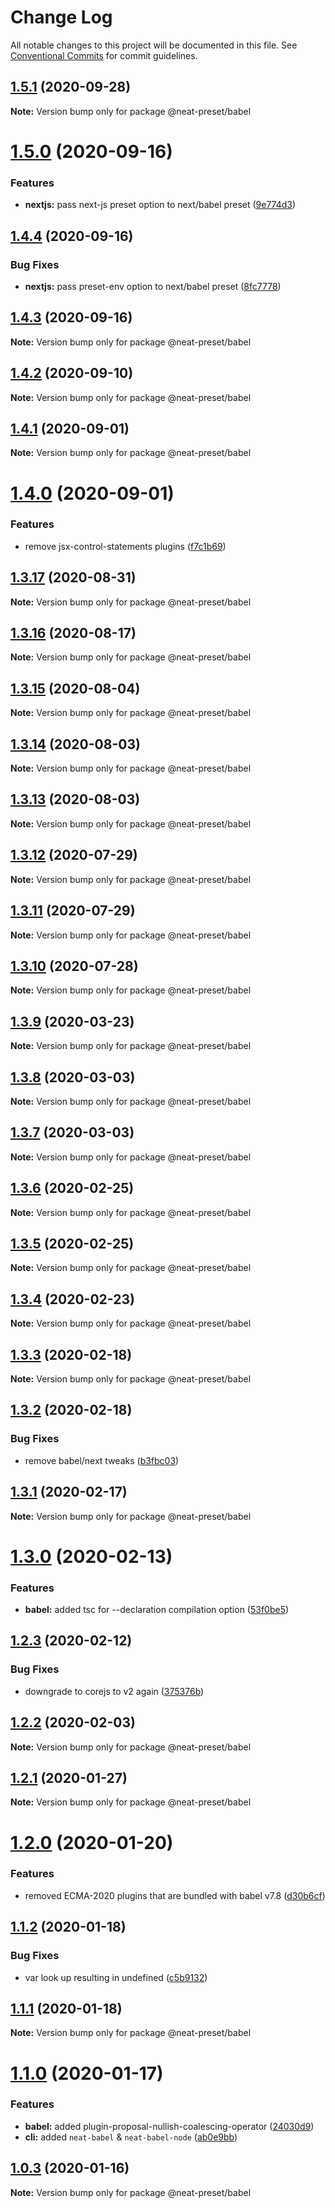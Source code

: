 # Change Log

All notable changes to this project will be documented in this file.
See [Conventional Commits](https://conventionalcommits.org) for commit guidelines.

## [1.5.1](https://github.com/igl/neat-preset/compare/@neat-preset/babel@1.5.0...@neat-preset/babel@1.5.1) (2020-09-28)

**Note:** Version bump only for package @neat-preset/babel





# [1.5.0](https://github.com/igl/neat-preset/compare/@neat-preset/babel@1.4.4...@neat-preset/babel@1.5.0) (2020-09-16)


### Features

* **nextjs:** pass next-js preset option to next/babel preset ([9e774d3](https://github.com/igl/neat-preset/commit/9e774d3f049b9d59ccffe859ce9b3b9803400bc5))





## [1.4.4](https://github.com/igl/neat-preset/compare/@neat-preset/babel@1.4.3...@neat-preset/babel@1.4.4) (2020-09-16)


### Bug Fixes

* **nextjs:** pass preset-env option to next/babel preset ([8fc7778](https://github.com/igl/neat-preset/commit/8fc7778b81d1c88820e9f99d5e8a9abcee72518e))





## [1.4.3](https://github.com/igl/neat-preset/compare/@neat-preset/babel@1.4.2...@neat-preset/babel@1.4.3) (2020-09-16)

**Note:** Version bump only for package @neat-preset/babel





## [1.4.2](https://github.com/igl/neat-preset/compare/@neat-preset/babel@1.4.1...@neat-preset/babel@1.4.2) (2020-09-10)

**Note:** Version bump only for package @neat-preset/babel





## [1.4.1](https://github.com/igl/neat-preset/compare/@neat-preset/babel@1.4.0...@neat-preset/babel@1.4.1) (2020-09-01)

**Note:** Version bump only for package @neat-preset/babel





# [1.4.0](https://github.com/igl/neat-preset/compare/@neat-preset/babel@1.3.17...@neat-preset/babel@1.4.0) (2020-09-01)


### Features

* remove jsx-control-statements plugins ([f7c1b69](https://github.com/igl/neat-preset/commit/f7c1b69d5c277ce6feff0b7dce6c524433e7c97e))





## [1.3.17](https://github.com/igl/neat-preset/compare/@neat-preset/babel@1.3.16...@neat-preset/babel@1.3.17) (2020-08-31)

**Note:** Version bump only for package @neat-preset/babel





## [1.3.16](https://github.com/igl/neat-preset/compare/@neat-preset/babel@1.3.15...@neat-preset/babel@1.3.16) (2020-08-17)

**Note:** Version bump only for package @neat-preset/babel





## [1.3.15](https://github.com/igl/neat-preset/compare/@neat-preset/babel@1.3.14...@neat-preset/babel@1.3.15) (2020-08-04)

**Note:** Version bump only for package @neat-preset/babel





## [1.3.14](https://github.com/igl/neat-preset/compare/@neat-preset/babel@1.3.13...@neat-preset/babel@1.3.14) (2020-08-03)

**Note:** Version bump only for package @neat-preset/babel





## [1.3.13](https://github.com/igl/neat-preset/compare/@neat-preset/babel@1.3.12...@neat-preset/babel@1.3.13) (2020-08-03)

**Note:** Version bump only for package @neat-preset/babel





## [1.3.12](https://github.com/igl/neat-preset/compare/@neat-preset/babel@1.3.11...@neat-preset/babel@1.3.12) (2020-07-29)

**Note:** Version bump only for package @neat-preset/babel





## [1.3.11](https://github.com/igl/neat-preset/compare/@neat-preset/babel@1.3.9...@neat-preset/babel@1.3.11) (2020-07-29)

**Note:** Version bump only for package @neat-preset/babel





## [1.3.10](https://github.com/igl/neat-preset/compare/@neat-preset/babel@1.3.9...@neat-preset/babel@1.3.10) (2020-07-28)

**Note:** Version bump only for package @neat-preset/babel





## [1.3.9](https://github.com/igl/neat-preset/compare/@neat-preset/babel@1.3.8...@neat-preset/babel@1.3.9) (2020-03-23)

**Note:** Version bump only for package @neat-preset/babel





## [1.3.8](https://github.com/igl/neat-preset/compare/@neat-preset/babel@1.3.7...@neat-preset/babel@1.3.8) (2020-03-03)

**Note:** Version bump only for package @neat-preset/babel





## [1.3.7](https://github.com/igl/neat-preset/compare/@neat-preset/babel@1.3.6...@neat-preset/babel@1.3.7) (2020-03-03)

**Note:** Version bump only for package @neat-preset/babel





## [1.3.6](https://github.com/igl/neat-preset/compare/@neat-preset/babel@1.3.5...@neat-preset/babel@1.3.6) (2020-02-25)

**Note:** Version bump only for package @neat-preset/babel





## [1.3.5](https://github.com/igl/neat-preset/compare/@neat-preset/babel@1.3.4...@neat-preset/babel@1.3.5) (2020-02-25)

**Note:** Version bump only for package @neat-preset/babel





## [1.3.4](https://github.com/igl/neat-preset/compare/@neat-preset/babel@1.3.3...@neat-preset/babel@1.3.4) (2020-02-23)

**Note:** Version bump only for package @neat-preset/babel





## [1.3.3](https://github.com/igl/neat-preset/compare/@neat-preset/babel@1.3.2...@neat-preset/babel@1.3.3) (2020-02-18)

**Note:** Version bump only for package @neat-preset/babel





## [1.3.2](https://github.com/igl/neat-preset/compare/@neat-preset/babel@1.3.1...@neat-preset/babel@1.3.2) (2020-02-18)


### Bug Fixes

* remove babel/next tweaks ([b3fbc03](https://github.com/igl/neat-preset/commit/b3fbc0348464685c7fe23676c99b4ad3887cd9a7))





## [1.3.1](https://github.com/igl/neat-preset/compare/@neat-preset/babel@1.3.0...@neat-preset/babel@1.3.1) (2020-02-17)

**Note:** Version bump only for package @neat-preset/babel





# [1.3.0](https://github.com/igl/neat-preset/compare/@neat-preset/babel@1.2.3...@neat-preset/babel@1.3.0) (2020-02-13)


### Features

* **babel:** added tsc for --declaration compilation option ([53f0be5](https://github.com/igl/neat-preset/commit/53f0be5b1b5b332042f3122a7a0edc454a076f47))





## [1.2.3](https://github.com/igl/neat-preset/compare/@neat-preset/babel@1.2.2...@neat-preset/babel@1.2.3) (2020-02-12)


### Bug Fixes

* downgrade to corejs to v2 again ([375376b](https://github.com/igl/neat-preset/commit/375376b83a892f6536320e87a06ac2f81553a568))





## [1.2.2](https://github.com/igl/neat-preset/compare/@neat-preset/babel@1.2.1...@neat-preset/babel@1.2.2) (2020-02-03)

**Note:** Version bump only for package @neat-preset/babel





## [1.2.1](https://github.com/igl/neat-preset/compare/@neat-preset/babel@1.2.0...@neat-preset/babel@1.2.1) (2020-01-27)

**Note:** Version bump only for package @neat-preset/babel





# [1.2.0](https://github.com/igl/neat-preset/compare/@neat-preset/babel@1.1.2...@neat-preset/babel@1.2.0) (2020-01-20)


### Features

* removed ECMA-2020 plugins that are bundled with babel v7.8 ([d30b6cf](https://github.com/igl/neat-preset/commit/d30b6cf1b2890c9cc1619218908ef4f324981e65))





## [1.1.2](https://github.com/igl/neat-preset/compare/@neat-preset/babel@1.1.1...@neat-preset/babel@1.1.2) (2020-01-18)


### Bug Fixes

* var look up resulting in undefined ([c5b9132](https://github.com/igl/neat-preset/commit/c5b91327a8f8baca01cfdfc507e5e633b3e443c6))





## [1.1.1](https://github.com/igl/neat-preset/compare/@neat-preset/babel@1.1.0...@neat-preset/babel@1.1.1) (2020-01-18)

**Note:** Version bump only for package @neat-preset/babel





# [1.1.0](https://github.com/igl/neat-preset/compare/@neat-preset/babel@1.0.3...@neat-preset/babel@1.1.0) (2020-01-17)


### Features

* **babel:** added plugin-proposal-nullish-coalescing-operator ([24030d9](https://github.com/igl/neat-preset/commit/24030d9b86a2b90aa536b831c3c3ceb0070d6125))
* **cli:** added `neat-babel` & `neat-babel-node` ([ab0e9bb](https://github.com/igl/neat-preset/commit/ab0e9bb70fe5f911e422c1afa497b4f2d42e03cc))





## [1.0.3](https://github.com/igl/neat-preset/compare/@neat-preset/babel@1.0.2...@neat-preset/babel@1.0.3) (2020-01-16)

**Note:** Version bump only for package @neat-preset/babel

